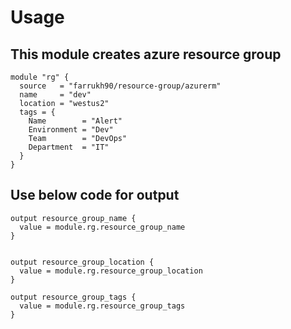 # Usage 

##  This module creates azure resource group
```
module "rg" {
  source   = "farrukh90/resource-group/azurerm"
  name     = "dev"
  location = "westus2"
  tags = {
    Name        = "Alert"
    Environment = "Dev"
    Team        = "DevOps"
    Department  = "IT"
  }
}
```


## Use below code for output
```
output resource_group_name {
  value = module.rg.resource_group_name
}


output resource_group_location {
  value = module.rg.resource_group_location
}

output resource_group_tags {
  value = module.rg.resource_group_tags
}
```
